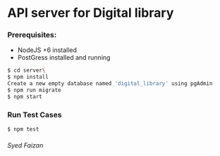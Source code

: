 # API server for Digital library

### Prerequisites:
- NodeJS +6 installed
- PostGress installed and running

````sh
$ cd server\
$ npm install
Create a new empty database named 'digital_library' using pgAdmin
$ npm run migrate
$ npm start
````

### Run Test Cases

````sh
$ npm test
````

###### Syed Faizan

